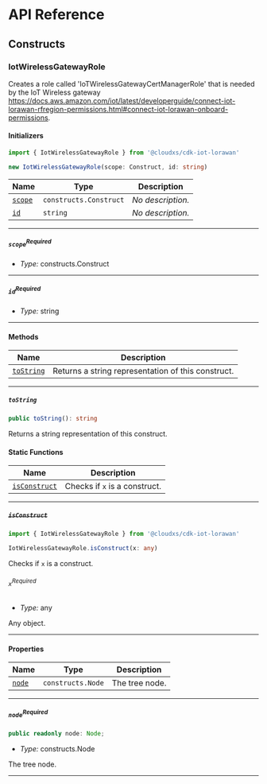 # API Reference <a name="API Reference" id="api-reference"></a>

## Constructs <a name="Constructs" id="Constructs"></a>

### IotWirelessGatewayRole <a name="IotWirelessGatewayRole" id="@cloudxs/cdk-iot-lorawan.IotWirelessGatewayRole"></a>

Creates a role called 'IoTWirelessGatewayCertManagerRole' that is needed by the IoT Wireless gateway https://docs.aws.amazon.com/iot/latest/developerguide/connect-iot-lorawan-rfregion-permissions.html#connect-iot-lorawan-onboard-permissions.

#### Initializers <a name="Initializers" id="@cloudxs/cdk-iot-lorawan.IotWirelessGatewayRole.Initializer"></a>

```typescript
import { IotWirelessGatewayRole } from '@cloudxs/cdk-iot-lorawan'

new IotWirelessGatewayRole(scope: Construct, id: string)
```

| **Name** | **Type** | **Description** |
| --- | --- | --- |
| <code><a href="#@cloudxs/cdk-iot-lorawan.IotWirelessGatewayRole.Initializer.parameter.scope">scope</a></code> | <code>constructs.Construct</code> | *No description.* |
| <code><a href="#@cloudxs/cdk-iot-lorawan.IotWirelessGatewayRole.Initializer.parameter.id">id</a></code> | <code>string</code> | *No description.* |

---

##### `scope`<sup>Required</sup> <a name="scope" id="@cloudxs/cdk-iot-lorawan.IotWirelessGatewayRole.Initializer.parameter.scope"></a>

- *Type:* constructs.Construct

---

##### `id`<sup>Required</sup> <a name="id" id="@cloudxs/cdk-iot-lorawan.IotWirelessGatewayRole.Initializer.parameter.id"></a>

- *Type:* string

---

#### Methods <a name="Methods" id="Methods"></a>

| **Name** | **Description** |
| --- | --- |
| <code><a href="#@cloudxs/cdk-iot-lorawan.IotWirelessGatewayRole.toString">toString</a></code> | Returns a string representation of this construct. |

---

##### `toString` <a name="toString" id="@cloudxs/cdk-iot-lorawan.IotWirelessGatewayRole.toString"></a>

```typescript
public toString(): string
```

Returns a string representation of this construct.

#### Static Functions <a name="Static Functions" id="Static Functions"></a>

| **Name** | **Description** |
| --- | --- |
| <code><a href="#@cloudxs/cdk-iot-lorawan.IotWirelessGatewayRole.isConstruct">isConstruct</a></code> | Checks if `x` is a construct. |

---

##### ~~`isConstruct`~~ <a name="isConstruct" id="@cloudxs/cdk-iot-lorawan.IotWirelessGatewayRole.isConstruct"></a>

```typescript
import { IotWirelessGatewayRole } from '@cloudxs/cdk-iot-lorawan'

IotWirelessGatewayRole.isConstruct(x: any)
```

Checks if `x` is a construct.

###### `x`<sup>Required</sup> <a name="x" id="@cloudxs/cdk-iot-lorawan.IotWirelessGatewayRole.isConstruct.parameter.x"></a>

- *Type:* any

Any object.

---

#### Properties <a name="Properties" id="Properties"></a>

| **Name** | **Type** | **Description** |
| --- | --- | --- |
| <code><a href="#@cloudxs/cdk-iot-lorawan.IotWirelessGatewayRole.property.node">node</a></code> | <code>constructs.Node</code> | The tree node. |

---

##### `node`<sup>Required</sup> <a name="node" id="@cloudxs/cdk-iot-lorawan.IotWirelessGatewayRole.property.node"></a>

```typescript
public readonly node: Node;
```

- *Type:* constructs.Node

The tree node.

---





